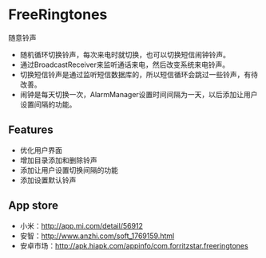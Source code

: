 FreeRingtones
=============
随意铃声
- 随机循环切换铃声，每次来电时就切换，也可以切换短信闹钟铃声。
- 通过BroadcastReceiver来监听通话来电，然后改变系统来电铃声。
- 切换短信铃声是通过监听短信数据库的，所以短信循环会跳过一些铃声，有待改善。
- 闹钟是每天切换一次，AlarmManager设置时间间隔为一天，以后添加让用户设置间隔的功能。

Features
--------
- 优化用户界面
- 增加目录添加和删除铃声
- 添加让用户设置切换间隔的功能
- 添加设置默认铃声

App store
---------
- 小米：http://app.mi.com/detail/56912
- 安智：http://www.anzhi.com/soft_1769159.html
- 安卓市场：http://apk.hiapk.com/appinfo/com.forritzstar.freeringtones
